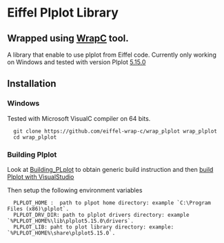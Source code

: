 # Eiffel Plplot Library

## Wrapped using [WrapC](https://github.com/eiffel-wrap-c/WrapC) tool.

A library that enable to use plplot from Eiffel code. Currently only working on Windows and tested with
version Plplot [5.15.0](https://sourceforge.net/projects/plplot/files/plplot/5.15.0%20Source/)

## Installation

### Windows

Tested with Microsoft VisualC compiler on 64 bits. 
```
  git clone https://github.com/eiffel-wrap-c/wrap_plplot wrap_plplot
  cd wrap_plplot
```  

### Building Plplot
Look at [Building_PLplot](https://sourceforge.net/p/plplot/wiki/Building_PLplot/) to obtain generic build instruction and then [build Plplot with VisualStudio](https://sourceforge.net/p/plplot/wiki/Configure_PLplot_for_the_Visual_Studio_IDE/)

Then setup the following environment variables
```
  PLPLOT_HOME :  path to plpot home directory: example `C:\Program Files (x86)\plplot`.
  PLPLOT_DRV_DIR: path to plplot drivers directory: example `%PLPLOT_HOME%\lib\plplot5.15.0\drivers`.
  PLPLOT_LIB: paht to plot library directory: example: `%PLPLOT_HOME%\share\plplot5.15.0`.
```

